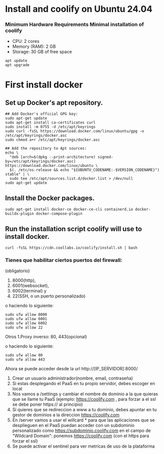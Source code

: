 # Install and coolify on Ubuntu 24.04


### Minimum Hardware Requirements Minimal installation of coolify
- CPU: 2 cores
- Memory (RAM): 2 GB
- Storage: 30 GB of free space

```
apt update
apt upgrade
```


# First install docker
## Set up Docker's apt repository.

```
## Add Docker's official GPG key:
sudo apt-get update
sudo apt-get install ca-certificates curl
sudo install -m 0755 -d /etc/apt/keyrings
sudo curl -fsSL https://download.docker.com/linux/ubuntu/gpg -o /etc/apt/keyrings/docker.asc
sudo chmod a+r /etc/apt/keyrings/docker.asc

## Add the repository to Apt sources:
echo \
  "deb [arch=$(dpkg --print-architecture) signed-by=/etc/apt/keyrings/docker.asc] https://download.docker.com/linux/ubuntu \
  $(. /etc/os-release && echo "${UBUNTU_CODENAME:-$VERSION_CODENAME}") stable" | \
  sudo tee /etc/apt/sources.list.d/docker.list > /dev/null
sudo apt-get update
```

## Install the Docker packages.
```
sudo apt-get install docker-ce docker-ce-cli containerd.io docker-buildx-plugin docker-compose-plugin
```

## Run the installation script coolify will use to install docker.
```
curl -fsSL https://cdn.coollabs.io/coolify/install.sh | bash
```

### Tienes que habilitar ciertos puertos del firewall:
(obligatorio)
1. 8000(http), 
2. 6001(websocket), 
3. 6002(terminal) y 
4. 22(SSH, o un puerto personalizado) 

o haciendo lo siguiente:
```
sudo ufw allow 8000
sudo ufw allow 6001
sudo ufw allow 6002
sudo ufw allow 22
```

Otros
1.Proxy inverso: 80, 443(opcional)

o haciendo lo siguiente:
```
sudo ufw allow 80
sudo ufw allow 443
```

Ahora se puede acceder desde la url http://[IP_SERVIDOR]:8000/

1. Crear un usuario administrador(nombre, email, contraseña)
2. Si estas desplegando el PaaS en tu propio servidor, debes escoger en local
3. Nos vamos a /settings y cambiar el nombre de dominio a la que quieras que se llame tu PaaS (ejemplo: https://coolify.com , para forzar a el ssl se debe poner https:// al principio)
4. Si quieres que se redireccion a www a tu dominio, debes apuntar en tu gestor de dominios a la direccion https://coolify.com
5. En /server vamos a usar el willcard * para que las aplicaciones que se desplieguen en el PaaS puedan acceder con un subdominio personalizado como https://subdominio.coolify.com en el campo de "Wildcard Domain": ponemos https://coolify.com (con el https para forzar el ssl)
6. Se puede activar el sentinel para ver metricas de uso de la plataforma